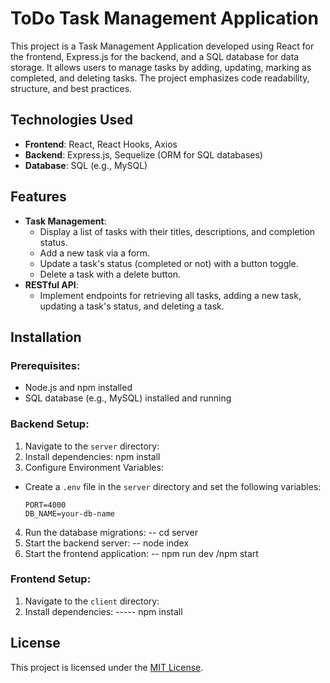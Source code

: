 # ToDo Task Management Application

This project is a Task Management Application developed using React for the frontend, Express.js for the backend, and a SQL database for data storage. It allows users to manage tasks by adding, updating, marking as completed, and deleting tasks. The project emphasizes code readability, structure, and best practices.

## Technologies Used
- **Frontend**: React, React Hooks, Axios
- **Backend**: Express.js, Sequelize (ORM for SQL databases)
- **Database**: SQL (e.g., MySQL)

## Features
- **Task Management**:
  - Display a list of tasks with their titles, descriptions, and completion status.
  - Add a new task via a form.
  - Update a task's status (completed or not) with a button toggle.
  - Delete a task with a delete button.
- **RESTful API**:
  - Implement endpoints for retrieving all tasks, adding a new task, updating a task's status, and deleting a task.

## Installation
### Prerequisites:
- Node.js and npm installed
- SQL database (e.g., MySQL) installed and running

### Backend Setup:
1. Navigate to the `server` directory:
2. Install dependencies:
    npm install
3. Configure Environment Variables:
- Create a `.env` file in the `server` directory and set the following variables:
  ```
  PORT=4000
  DB_NAME=your-db-name
  ```

4. Run the database migrations:
  -- cd server
5. Start the backend server:
  -- node index
3. Start the frontend application:
  -- npm run dev /npm start

### Frontend Setup:
1. Navigate to the `client` directory:
2. Install dependencies:
----- npm install



## License
This project is licensed under the [MIT License](LICENSE).
